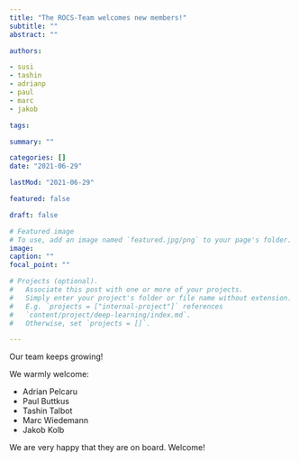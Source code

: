 ```yaml
---
title: "The ROCS-Team welcomes new members!"
subtitle: ""
abstract: ""

authors: 

- susi
- tashin
- adrianp
- paul
- marc
- jakob

tags:

summary: ""

categories: []
date: "2021-06-29"

lastMod: "2021-06-29"

featured: false

draft: false

# Featured image
# To use, add an image named `featured.jpg/png` to your page's folder.
image:
caption: ""
focal_point: ""

# Projects (optional).
#   Associate this post with one or more of your projects.
#   Simply enter your project's folder or file name without extension.
#   E.g. `projects = ["internal-project"]` references
#   `content/project/deep-learning/index.md`.
#   Otherwise, set `projects = []`.

---
```


Our team keeps growing! 

We warmly welcome:

* Adrian Pelcaru
* Paul Buttkus
* Tashin Talbot
* Marc Wiedemann
* Jakob Kolb

We are very happy that they are on board. Welcome!



